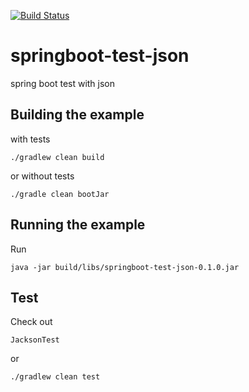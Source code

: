 [![Build Status](https://travis-ci.org/claudioaltamura/springboot-test-json.svg?branch=master)](https://travis-ci.org/claudioaltamura/springboot-test-json)


# springboot-test-json
spring boot test with json


## Building the example 

with tests

	./gradlew clean build

or without tests

	./gradle clean bootJar

## Running the example

Run

	java -jar build/libs/springboot-test-json-0.1.0.jar


## Test

Check out 

	JacksonTest

or

	./gradlew clean test

